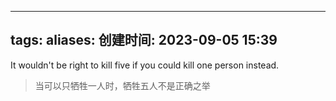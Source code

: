 
---
tags: 
aliases: 
创建时间: 2023-09-05 15:39
---

It wouldn't be right to kill five if you could kill one person instead.
> 当可以只牺牲一人时，牺牲五人不是正确之举